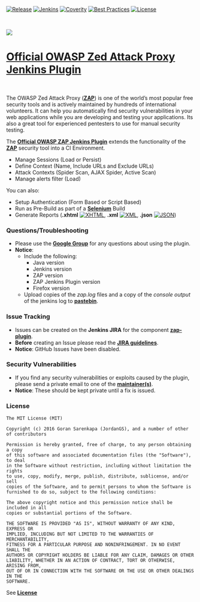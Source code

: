 [![Release](https://img.shields.io/github/release/jenkinsci/zap-plugin.svg)](https://github.com/jenkinsci/zap-plugin/releases)
[![Jenkins](https://ci.jenkins.io/job/Plugins/job/zap-plugin/job/master/badge/icon)](https://ci.jenkins.io/job/Plugins/job/zap-plugin/job/master/)
[![Coverity](https://scan.coverity.com/projects/10817/badge.svg)](https://scan.coverity.com/projects/jenkinsci-zap-plugin)
[![Best Practices](https://bestpractices.coreinfrastructure.org/projects/490/badge)](https://bestpractices.coreinfrastructure.org/projects/490)
[![License](https://img.shields.io/badge/license-MIT-blue.svg)](https://github.com/jenkinsci/zap-plugin/blob/master/LICENSE)

<br />

<a href='https://www.owasp.org/index.php/OWASP_Zed_Attack_Proxy_Project' align="top"><img align="left" src='https://www.owasp.org/images/1/11/Zap128x128.png'></a>

<br />

[Official OWASP Zed Attack Proxy Jenkins Plugin](https://wiki.jenkins-ci.org/display/JENKINS/zap+plugin)
==============================================

<br />

The OWASP Zed Attack Proxy (<b>[ZAP](https://www.owasp.org/index.php/OWASP_Zed_Attack_Proxy_Project)</b>) is one of the world’s most popular free security tools and is actively maintained by hundreds of international volunteers. It can help you automatically find security vulnerabilities in your web applications while you are developing and testing your applications. Its also a great tool for experienced pentesters to use for manual security testing.

The <b>[Official OWASP ZAP Jenkins Plugin](https://wiki.jenkins-ci.org/display/JENKINS/zap+plugin)</b> extends the functionality of the <b>[ZAP](https://www.owasp.org/index.php/OWASP_Zed_Attack_Proxy_Project)</b> security tool into a CI Environment.

  - Manage Sessions (Load or Persist)
  - Define Context (Name, Include URLs and Exclude URLs)
  - Attack Contexts (Spider Scan, AJAX Spider, Active Scan) 
  - Manage alerts filter (Load)	

You can also:
  - Setup Authentication (Form Based or Script Based)
  - Run as Pre-Build as part of a <b>[Selenium](http://docs.seleniumhq.org/)</b> Build
  - Generate Reports (**.xhtml** [![XHTML](https://wiki.jenkins-ci.org/download/attachments/102662470/html.png)](http://www.w3schools.com/html/html_xhtml.asp), **.xml** [![XML](https://wiki.jenkins-ci.org/download/attachments/102662470/xml.png)](http://www.w3schools.com/xml/default.asp), **.json** [![JSON](https://wiki.jenkins-ci.org/download/attachments/102662470/json.png)](http://www.w3schools.com/js/js_json_intro.asp))

### Questions/Troubleshooting

* Please use the <b>[Google Group](https://groups.google.com/forum/#!forum/zaproxy-jenkins)</b> for any questions about using the plugin.
* <b>Notice</b>:
  * Include the following:
    * Java version
    * Jenkins version
    * ZAP version
    * ZAP Jenkins Plugin version
    * Firefox version
  * Upload copies of the <i>zap.log</i> files and a copy of the <i>console output</i> of the jenkins log to <b>[pastebin](https://pastebin.mozilla.org/)</b>.

### Issue Tracking

* Issues can be created on the <b>Jenkins JIRA</b> for the component <b>[zap-plugin](https://issues.jenkins-ci.org/issues/?jql=project%20%3D%20JENKINS%20AND%20component%20%3D%20zap-plugin)</b>.
* <b>Before</b> creating an Issue please read the <b>[JIRA guidelines](https://wiki.jenkins-ci.org/display/JENKINS/How+to+report+an+issue)</b>.
* <b>Notice</b>: GitHub Issues have been disabled.

### Security Vulnerabilities

* If you find any security vulnerabilities or exploits caused by the plugin, please send a private email to one of the <b>[maintainer(s)](https://wiki.jenkins-ci.org/display/JENKINS/zap+plugin#zapplugin-PluginInformation)</b>.
* <b>Notice</b>: These should be kept private until a fix is issued.

### License

	The MIT License (MIT)
	
	Copyright (c) 2016 Goran Sarenkapa (JordanGS), and a number of other of contributors
	
	Permission is hereby granted, free of charge, to any person obtaining a copy
	of this software and associated documentation files (the "Software"), to deal
	in the Software without restriction, including without limitation the rights
	to use, copy, modify, merge, publish, distribute, sublicense, and/or sell
	copies of the Software, and to permit persons to whom the Software is
	furnished to do so, subject to the following conditions:
	
	The above copyright notice and this permission notice shall be included in all
	copies or substantial portions of the Software.
	
	THE SOFTWARE IS PROVIDED "AS IS", WITHOUT WARRANTY OF ANY KIND, EXPRESS OR
	IMPLIED, INCLUDING BUT NOT LIMITED TO THE WARRANTIES OF MERCHANTABILITY,
	FITNESS FOR A PARTICULAR PURPOSE AND NONINFRINGEMENT. IN NO EVENT SHALL THE
	AUTHORS OR COPYRIGHT HOLDERS BE LIABLE FOR ANY CLAIM, DAMAGES OR OTHER
	LIABILITY, WHETHER IN AN ACTION OF CONTRACT, TORT OR OTHERWISE, ARISING FROM,
	OUT OF OR IN CONNECTION WITH THE SOFTWARE OR THE USE OR OTHER DEALINGS IN THE
	SOFTWARE.


See <b>[License](LICENSE)</b>
